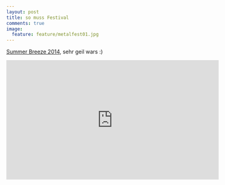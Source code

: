 ```yaml
---
layout: post
title: so muss Festival
comments: true
image:
  feature: feature/metalfest01.jpg
---
```

[Summer Breeze 2014](http://www.summer-breeze.de), sehr geil wars :)


<iframe width="560" height="315" src="http://www.youtube.com/embed/SKz4DAOZXno" frameborder="0"> </iframe>
